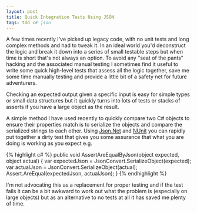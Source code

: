```yaml
---
layout: post
title: Quick Integration Tests Using JSON
tags: tdd c# json
---
```


A few times recently I've picked up legacy code, with no unit tests and long complex methods and had to tweak it. In an ideal world you'd deconstruct the logic and break it down into a series of small testable steps but when time is short that's not always an option. To avoid any "seat of the pants" hacking and the associated manual testing I sometimes find it useful to write some quick high-level tests that assess all the logic together, save me some time manually testing and provide a little bit of a safety net for future adventurers.

Checking an expected output given a specific input is easy for simple types or small data structures but it quickly turns into lots of tests or stacks of asserts if you have a large object as the result.

A simple method I have used recently to quickly compare two C# objects to ensure their properties match is to serialize the objects and compare the serialized strings to each other. Using [Json.Net](https://www.nuget.org/packages/newtonsoft.json/) and [NUnit](https://www.nuget.org/packages/NUnit/) you can rapidly put together a dirty test that gives you some assurance that what you are doing is working as you expect e.g.

{% highlight c# %}
public void AssertAreEqualByJson(object expected, object actual)
{
    var expectedJson = JsonConvert.SerializeObject(expected);
    var actualJson = JsonConvert.SerializeObject(actual);
    Assert.AreEqual(expectedJson, actualJson);
}
{% endhighlight %}

I'm not advocating this as a replacement for proper testing and if the test fails it can be a bit awkward to work out what the problem is (especially on large objects) but as an alternative to no tests at all it has saved me plenty of time.

